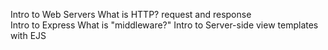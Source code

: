 Intro to Web Servers 
What is HTTP? request and response  
Intro to Express
What is "middleware?"
Intro to Server-side view templates with EJS